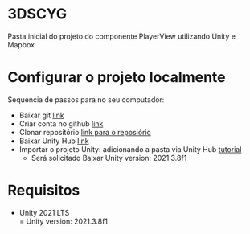 # 3DSCYG
Pasta inicial do projeto do componente PlayerView utilizando Unity e Mapbox

# Configurar o projeto localmente 
Sequencia de passos para no seu computador: 
- Baixar git [link](https://desktop.github.com/)
- Criar conta no github [link](https://github.com/)
- Clonar repositório [link para o reposiório](https://github.com/lucas-althoff/3DSCYG-unity)
- Baixar Unity Hub [link](https://unity.com/pt/download)
- Importar o projeto Unity: adicionando a pasta via Unity Hub [tutorial]()
  - Será solicitado Baixar Unity version: 2021.3.8f1

# Requisitos
- Unity 2021 LTS  
= Unity version: 2021.3.8f1
